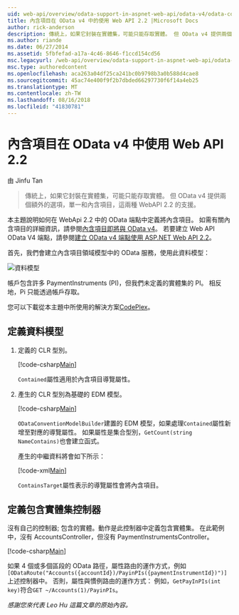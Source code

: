 ```yaml
---
uid: web-api/overview/odata-support-in-aspnet-web-api/odata-v4/odata-containment-in-web-api-22
title: 內含項目在 OData v4 中的使用 Web API 2.2 |Microsoft Docs
author: rick-anderson
description: 傳統上，如果它封裝在實體集，可能只能存取實體。 但 OData v4 提供兩個額外的選項，單一和 Con...
ms.author: riande
ms.date: 06/27/2014
ms.assetid: 5fbfefad-a17a-4c46-8646-f1ccd154cd56
msc.legacyurl: /web-api/overview/odata-support-in-aspnet-web-api/odata-v4/odata-containment-in-web-api-22
msc.type: authoredcontent
ms.openlocfilehash: aca263a04df25ca241bc0b9798b3a0b588d4cae8
ms.sourcegitcommit: 45ac74e400f9f2b7dbded66297730f6f14a4eb25
ms.translationtype: MT
ms.contentlocale: zh-TW
ms.lasthandoff: 08/16/2018
ms.locfileid: "41830781"
---
```

<a name="containment-in-odata-v4-using-web-api-22"></a>內含項目在 OData v4 中使用 Web API 2.2
====================
由 Jinfu Tan

> 傳統上，如果它封裝在實體集，可能只能存取實體。 但 OData v4 提供兩個額外的選項，單一和內含項目，這兩種 WebAPI 2.2 的支援。


本主題說明如何在 WebApi 2.2 中的 OData 端點中定義將內含項目。 如需有關內含項目的詳細資訊，請參閱[內含項目即將與 OData v4](https://blogs.msdn.com/b/odatateam/archive/2014/03/13/containment-is-coming-with-odata-v4.aspx)。 若要建立 Web API OData V4 端點，請參閱[建立 OData v4 端點使用 ASP.NET Web API 2.2](create-an-odata-v4-endpoint.md)。

首先，我們會建立內含項目領域模型中的 OData 服務，使用此資料模型：

![資料模型](odata-containment-in-web-api-22/_static/image1.png)

帳戶包含許多 PaymentInstruments (PI)，但我們未定義的實體集的 PI。 相反地，Pi 只能透過帳戶存取。

您可以下載從本主題中所使用的解決方案[CodePlex](https://aspnet.codeplex.com/SourceControl/latest#Samples/WebApi/OData/v4/ODataContainmentSample/)。

## <a name="defining-the-data-model"></a>定義資料模型

1. 定義的 CLR 型別。

    [!code-csharp[Main](odata-containment-in-web-api-22/samples/sample1.cs)]

    `Contained`屬性適用於內含項目導覽屬性。
2. 產生的 CLR 型別為基礎的 EDM 模型。

    [!code-csharp[Main](odata-containment-in-web-api-22/samples/sample2.cs)]

    `ODataConventionModelBuilder`建置的 EDM 模型，如果處理`Contained`屬性新增至對應的導覽屬性。 如果屬性是集合型別，`GetCount(string NameContains)`也會建立函式。

    產生的中繼資料將會如下所示：

    [!code-xml[Main](odata-containment-in-web-api-22/samples/sample3.xml?highlight=10)]

    `ContainsTarget`屬性表示的導覽屬性會將內含項目。

## <a name="define-the-containing-entity-set-controller"></a>定義包含實體集控制器

沒有自己的控制器; 包含的實體。動作是此控制器中定義包含實體集。 在此範例中，沒有 AccountsController，但沒有 PaymentInstrumentsController。

[!code-csharp[Main](odata-containment-in-web-api-22/samples/sample4.cs)]

如果 4 個或多個區段的 OData 路徑，屬性路由的運作方式，例如`[ODataRoute("Accounts({accountId})/PayinPIs({paymentInstrumentId})")]`上述控制器中。 否則，屬性與慣例路由的運作方式： 例如，`GetPayInPIs(int key)`符合`GET ~/Accounts(1)/PayinPIs`。

*感謝您來代表 Leo Hu 這篇文章的原始內容。*
